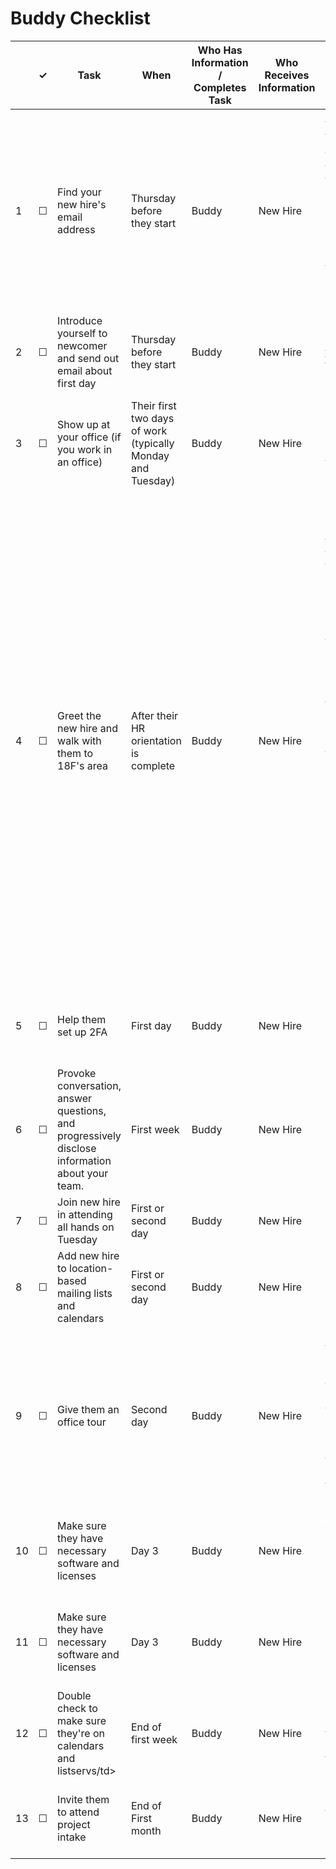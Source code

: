 
Buddy Checklist
============

<table>
  <thead> 
    <tr> 
      <th scope="col"></th> 
      <th scope="col">&#10003;</th>
      <th scope="col">Task</th>
      <th scope="col">When</th>
      <th scope="col">Who Has Information / Completes Task</th>
      <th scope="col">Who Receives Information</th>
      <th scope="col">Where the information lives / notes</th>
    </tr>
  </thead>
  <tr>
    <td scope="row">1</td> 
    <td>&#9744;</td>
    <td>Find your new hire's email address</td>
    <td>Thursday before they start</td>
    <td> Buddy</td>
    <td> New Hire</td>
    <td><a href="https://docs.google.com/spreadsheets/d/1HrOxcbLRYl7rWv7DcM0T6zS10xjPcs2JmnDCA9fvT_U/edit#gid=0">email addresses</a> *Make sure to give them a way to contact you because you will pick them up and bring them to 18F after orientation is complete*</td>
  </tr>
  <tr>
    <td scope="row">2</td> 
    <td>&#9744;</td>
    <td>Introduce yourself to newcomer and send out email about first day</td>
    <td>Thursday before they start</td>
    <td> Buddy</td>
    <td> New Hire</td>
    <td><a href="https://docs.google.com/document/d/1Ya85y3SPfBliAPDw5UznnC9h333204pDn-KeD2KEQwY/edit">email template</a></td>
  </tr>
  <tr>
    <td scope="row">3</td> 
    <td>&#9744;</td>
    <td>Show up at your office (if you work in an office)</td>
    <td>Their first two days of work (typically Monday and Tuesday)</td>
    <td> Buddy</td>
    <td> New Hire</td>
    <td>Only necessary if the New Hire is working in the same office as you.</td>
  </tr>
  <tr>
    <td scope="row">4</td>
    <td>&#9744;</td>
    <td>Greet the new hire and walk with them to 18F's area</td>
    <td>After their HR orientation is complete</td>
    <td> Buddy</td>
    <td> New Hire</td>
    <td>Today’s going to be crazy for them, so the best thing to do is just say hi to them, ask them what questions they have, and see how you can help. The time they leave orientation varies based on their location. Chicago gets out at 4:30 PM CT. DC gets out at 11/12PM ET. NY new hires get out around 9AM ET. And in SF, orientation starts at 8AM and lasts roughly an hour.</td>
  </tr>
  <tr>
    <td scope="row">5</td>
    <td>&#9744;</td>
    <td>Help them set up 2FA</td>
    <td>First day</td>
    <td> Buddy</td>
    <td> New Hire</td>
    <td>Remind new hire to set up 2FA before they leave the office.</td>
  </tr>
  <tr>
    <td scope="row">6</td>
    <td>&#9744;</td>
    <td>Provoke conversation, answer questions, and progressively disclose information about your team.</td>
    <td>First week </td>
    <td> Buddy</td>
    <td> New Hire</td>
    <td></td>
  </tr>
  <tr>
    <td scope="row">7</td>
    <td>&#9744;</td>
    <td>Join new hire in attending all hands on Tuesday</td>
    <td>First or second day </td>
    <td> Buddy</td>
    <td> New Hire</td>
    <td></td>
  </tr>
  <tr>
    <td scope="row">8</td>
    <td>&#9744;</td>
    <td>Add new hire to location-based mailing lists and calendars</td>
    <td>First or second day </td>
    <td> Buddy</td>
    <td> New Hire</td>
    <td></td>
  </tr>
  <tr>
    <td scope="row">9</td>
    <td>&#9744;</td>
    <td>Give them an office tour</td>
    <td>Second day </td>
    <td> Buddy</td>
    <td> New Hire</td>
    <td>Sometimes the #teamops member in the office gives the tour instead, as in SF. Also make sure they have a copy of their <a href="https://github.com/18F/handbook/tree/staging/articles/2-about-us/offices">office guide</a></td>
  </tr>
  <tr>
    <td scope="row">10</td>
    <td>&#9744;</td>
    <td>Make sure they have necessary software and licenses</td>
    <td>Day 3 </td>
    <td> Buddy</td>
    <td> New Hire</td>
    <td>Ask in #teamops or consult #design if you need specific licenses</td>
  </tr>
  <tr>
    <td scope="row">11</td>
    <td>&#9744;</td>
    <td>Make sure they have necessary software and licenses</td>
    <td>Day 3 </td>
    <td> Buddy</td>
    <td> New Hire</td>
    <td>Ask in #teamops or consult #design if you need specific licenses</td>
  </tr>
    <tr>
    <td scope="row">12</td>
    <td>&#9744;</td>
    <td>Double check to make sure they're on calendars and listservs/td>
    <td>End of first week</td>
    <td> Buddy</td>
    <td> New Hire</td>
    <td>List of <a href="https://hub.18f.gov/private/google-calendar/">calendars</a> and <a href="https://hub.18f.gov/private/listservs/">listservs</a></td>
  </tr>
    <tr>
    <td scope="row">13</td>
    <td>&#9744;</td>
    <td>Invite them to attend project intake</td>
    <td>End of First month </td>
    <td> Buddy</td>
    <td> New Hire</td>
    <td>The meetings take place on Thursday at 12 EST</td>
  </tr>
</table>

